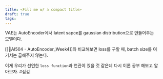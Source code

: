 ```yaml
---
title: <Fill me w/ a compact title>
draft: true
tags:
---
```

VAE는 AutoEncoder에서 latent sapce를 gaussian distribution으로 만들어주는 모델이다.

[[🧩AI504 - AutoEncoder_Week4]]와 비교해보면 loss를 구할 때, batch size를 여기서는 곱해주지 않는다. 

이게 우리가 선언한 `loss function`과 연관이 있을 것 같은데 다시 이론 공부 해보고 알아보자. #점검
